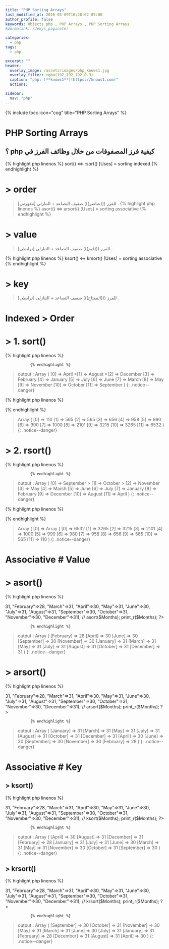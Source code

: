```yaml
---
title: "PHP Sorting Arrays"
last_modified_at: 2016-03-09T16:20:02-05:00
author_profile: false
keywords: Objects php , PHP Arrays , PHP Sorting Arrays
#permalink: /Jekyl_paginate/

categories:
  - php
tags:
  - php

excerpt: ""
header:
  overlay_image: /assets/images/php_knows1.jpg
  overlay_filter: rgba(192,192,192,0.3)
  caption: "php: [**knows1**](https://knows1.com)"
  actions:

sidebar:
  nav: "php"
---
```

{% include tocc icon="cog" title="PHP Sorting Arrays" %}

# PHP Sorting Arrays

## ؟ php  كيفية فرز المصفوفات من خلال وظائف الفرز في



{% highlight php linenos %}
sort() <=> rsort() [Uses] = sorting indexed
{% endhighlight %}

# > order
> [مفهرس] للفرز (((عناصر))) صفيف التصاعد + التنازلي .
{% highlight php linenos %}
asort() <=> arsort() [Uses] = sorting associative
{% endhighlight %}

# > value
> [ترابطي] للفرز (((قيم))) صفيف التصاعد + التنازلي .

{% highlight php linenos %}
ksort() <=> krsort() [Uses] = sorting associative
{% endhighlight %}

# > key
> [ترابطي] للفرز (((المفتاح))) صفيف التصاعد + التنازلي .

# Indexed > Order

# > 1. sort()

{% highlight php linenos %}
<?php
//
$Months = array("January",
              "February",
              "March",
              "April",
               "May",
               "June",
               "July",
               "August",
               "September",
               "October",
               "November",
               "December");
               //
               sort($Months);
               print_r($Months);
               ?>
               {% endhighlight %}
> output : Array ( [0] => April
                  >[1] => August
                  >[2] => December
                  [3] => February
                  [4] => January
                  [5] => July
                  [6] => June
                  [7] => March
                  [8] => May
                  [9] => November
                  [10] => October
                  [11] => September )
{: .notice--danger}



{% highlight php linenos %}
 <?php
//
  $Months = array("1000",
"980",
 "958",
  "110",
      "565",
            "990",
              "2101",
                  "3215",
                "6532",
          "565",
          "656",
        "3265");
      //
sort($Months);
          print_r($Months);
            ?>
  {% endhighlight %}

> Array ( [0] => 110 [1] => 565 [2] => 565 [3] => 656 [4] => 958 [5] => 980 [6] => 990 [7] => 1000 [8] => 2101 [9] => 3215 [10] => 3265 [11] => 6532 )
{: .notice--danger}


# > 2. rsort()

{% highlight php linenos %}
<?php
//
$Months = array("January",
              "February",
              "March",
              "April",
               "May",
               "June",
               "July",
               "August",
               "September",
               "October",
               "November",
               "December");
               //
               rsort($Months);
               print_r($Months);
               ?>
               {% endhighlight %}
> output : Array ( [0] => September
                  > [1] => October
                >  [2] => November
                  [3] => May
                  [4] => March
                  [5] => June
                  [6] => July
                  [7] => January
                  [8] => February
                  [9] => December
                  [10] => August
                  [11] => April )
{: .notice--danger}

{% highlight php linenos %}
 <?php
//
  $Months = array("1000",
"980",
 "958",
  "110",
      "565",
            "990",
              "2101",
                  "3215",
                "6532",
          "565",
          "656",
        "3265");
      //
rsort($Months);
          print_r($Months);
            ?>
  {% endhighlight %}

> Array ( [0] => Array ( [0] => 6532 [1] => 3265 [2] => 3215 [3] => 2101 [4] => 1000 [5] => 990 [6] => 980 [7] => 958 [8] => 656 [9] => 565 [10] => 565 [11] => 110 )
{: .notice--danger}

# Associative # Value

# > asort()

{% highlight php linenos %}
<?php
//
$Months = array("January"=>31,
              "February"=>28,
              "March"=>31,
              "April"=>30,
               "May"=>31,
               "June"=>30,
               "July"=>31,
               "August"=>31,
               "September"=>30,
               "October"=>31,
               "November"=>30,
               "December"=>31);
               //
               asort($Months);
               print_r($Months);
               ?>
               {% endhighlight %}

> output : Array ( [February] => 28 [April] => 30 [June] => 30 [September] => 30 [November] => 30 [January] => 31 [March] => 31 [May] => 31 [July] => 31 [August] => 31 [October] => 31 [December] => 31 )
{: .notice--danger}

# > arsort()
{% highlight php linenos %}
<?php
//
$Months = array("January"=>31,
              "February"=>28,
              "March"=>31,
              "April"=>30,
               "May"=>31,
               "June"=>30,
               "July"=>31,
               "August"=>31,
               "September"=>30,
               "October"=>31,
               "November"=>30,
               "December"=>31);
               //
               arsort($Months);
               print_r($Months);
               ?>
               {% endhighlight %}

> output : Array ( [January] => 31 [March] => 31 [May] => 31 [July] => 31 [August] => 31 [October] => 31 [December] => 31 [April] => 30 [June] => 30 [September] => 30 [November] => 30 [February] => 28 )
{: .notice--danger}

# Associative # Key

## > ksort()

{% highlight php linenos %}
<?php
//
$Months = array("January"=>31,
              "February"=>28,
              "March"=>31,
              "April"=>30,
               "May"=>31,
               "June"=>30,
               "July"=>31,
               "August"=>31,
               "September"=>30,
               "October"=>31,
               "November"=>30,
               "December"=>31);
               //
               ksort($Months);
               print_r($Months);
               ?>
               {% endhighlight %}

> output : Array ( [April] => 30 [August] => 31 [December] => 31 [February] => 28 [January] => 31 [July] => 31 [June] => 30 [March] => 31 [May] => 31 [November] => 30 [October] => 31 [September] => 30 )
{: .notice--danger}


## > krsort()


{% highlight php linenos %}
<?php
//
$Months = array("January"=>31,
              "February"=>28,
              "March"=>31,
              "April"=>30,
               "May"=>31,
               "June"=>30,
               "July"=>31,
               "August"=>31,
               "September"=>30,
               "October"=>31,
               "November"=>30,
               "December"=>31);
               //
               krsort($Months);
               print_r($Months);
               ?>
               {% endhighlight %}

> output : Array ( [September] => 30 [October] => 31 [November] => 30 [May] => 31 [March] => 31 [June] => 30 [July] => 31 [January] => 31 [February] => 28 [December] => 31 [August] => 31 [April] => 30 )
{: .notice--danger}
